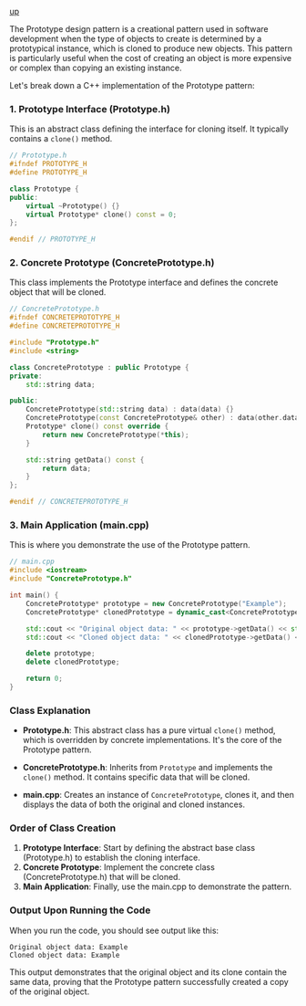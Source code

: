 [up](../README.md)

The Prototype design pattern is a creational pattern used in software development when the type of objects to create is determined by a prototypical instance, which is cloned to produce new objects. This pattern is particularly useful when the cost of creating an object is more expensive or complex than copying an existing instance.

Let's break down a C++ implementation of the Prototype pattern:

### 1. Prototype Interface (Prototype.h)

This is an abstract class defining the interface for cloning itself. It typically contains a `clone()` method.

```cpp
// Prototype.h
#ifndef PROTOTYPE_H
#define PROTOTYPE_H

class Prototype {
public:
    virtual ~Prototype() {}
    virtual Prototype* clone() const = 0;
};

#endif // PROTOTYPE_H
```

### 2. Concrete Prototype (ConcretePrototype.h)

This class implements the Prototype interface and defines the concrete object that will be cloned.

```cpp
// ConcretePrototype.h
#ifndef CONCRETEPROTOTYPE_H
#define CONCRETEPROTOTYPE_H

#include "Prototype.h"
#include <string>

class ConcretePrototype : public Prototype {
private:
    std::string data;

public:
    ConcretePrototype(std::string data) : data(data) {}
    ConcretePrototype(const ConcretePrototype& other) : data(other.data) {}
    Prototype* clone() const override {
        return new ConcretePrototype(*this);
    }

    std::string getData() const {
        return data;
    }
};

#endif // CONCRETEPROTOTYPE_H
```

### 3. Main Application (main.cpp)

This is where you demonstrate the use of the Prototype pattern.

```cpp
// main.cpp
#include <iostream>
#include "ConcretePrototype.h"

int main() {
    ConcretePrototype* prototype = new ConcretePrototype("Example");
    ConcretePrototype* clonedPrototype = dynamic_cast<ConcretePrototype*>(prototype->clone());

    std::cout << "Original object data: " << prototype->getData() << std::endl;
    std::cout << "Cloned object data: " << clonedPrototype->getData() << std::endl;

    delete prototype;
    delete clonedPrototype;

    return 0;
}
```

### Class Explanation

- **Prototype.h**: This abstract class has a pure virtual `clone()` method, which is overridden by concrete implementations. It's the core of the Prototype pattern.
  
- **ConcretePrototype.h**: Inherits from `Prototype` and implements the `clone()` method. It contains specific data that will be cloned.

- **main.cpp**: Creates an instance of `ConcretePrototype`, clones it, and then displays the data of both the original and cloned instances.

### Order of Class Creation

1. **Prototype Interface**: Start by defining the abstract base class (Prototype.h) to establish the cloning interface.
2. **Concrete Prototype**: Implement the concrete class (ConcretePrototype.h) that will be cloned.
3. **Main Application**: Finally, use the main.cpp to demonstrate the pattern.

### Output Upon Running the Code

When you run the code, you should see output like this:

```
Original object data: Example
Cloned object data: Example
```

This output demonstrates that the original object and its clone contain the same data, proving that the Prototype pattern successfully created a copy of the original object.
